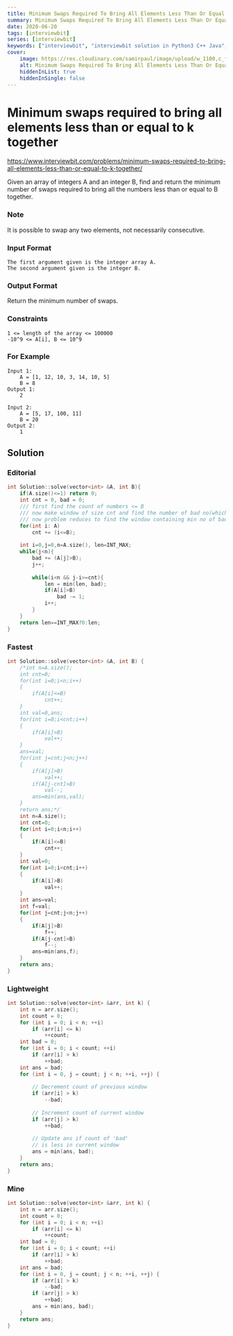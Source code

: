 ```yaml
---
title: Minimum Swaps Required To Bring All Elements Less Than Or Equal To K Together
summary: Minimum Swaps Required To Bring All Elements Less Than Or Equal To K Together - Interviewbit Solution Explained
date: 2020-06-20
tags: [interviewbit]
series: [interviewbit]
keywords: ["interviewbit", "interviewbit solution in Python3 C++ Java", "Minimum Swaps Required To Bring All Elements Less Than Or Equal To K Together Solution Explained"]
cover:
    image: https://res.cloudinary.com/samirpaul/image/upload/w_1100,c_fit,co_rgb:FFFFFF,l_text:Arial_75_bold:Minimum Swaps Required To Bring All Elements Less Than Or Equal To K Together - Solution Explained/problem-solving.webp
    alt: Minimum Swaps Required To Bring All Elements Less Than Or Equal To K Together
    hiddenInList: true
    hiddenInSingle: false
---
```


# Minimum swaps required to bring all elements less than or equal to k together

https://www.interviewbit.com/problems/minimum-swaps-required-to-bring-all-elements-less-than-or-equal-to-k-together/

Given an array of integers A and an integer B, find and return the minimum number of swaps 
required to bring all the numbers less than or equal to B together.

### Note

It is possible to swap any two elements, not necessarily consecutive.

### Input Format
```
The first argument given is the integer array A.
The second argument given is the integer B.
```

### Output Format

Return the minimum number of swaps.

### Constraints
```
1 <= length of the array <= 100000
-10^9 <= A[i], B <= 10^9 
```

### For Example
```
Input 1:
    A = [1, 12, 10, 3, 14, 10, 5]
    B = 8
Output 1:
    2

Input 2:
    A = [5, 17, 100, 11]
    B = 20
Output 2:
    1
```

## Solution 
### Editorial
```cpp
int Solution::solve(vector<int> &A, int B){
    if(A.size()<=1) return 0;
    int cnt = 0, bad = 0;
    /// first find the count of numbers <= B
    /// now make window of size cnt and find the number of bad no(which are > B)
    /// now problem reduces to find the window containing min no of bad
    for(int i: A)
        cnt += (i<=B);
    
    int i=0,j=0,n=A.size(), len=INT_MAX;
    while(j<n){
        bad += (A[j]>B);
        j++;
        
        while(i<n && j-i>=cnt){
            len = min(len, bad);
            if(A[i]>B)
                bad -= 1;
            i++;
        }
    }
    return len==INT_MAX?0:len;
}
```
### Fastest
```cpp
int Solution::solve(vector<int> &A, int B) {
    /*int n=A.size();
    int cnt=0;
    for(int i=0;i<n;i++)
    {
        if(A[i]<=B)
            cnt++;
    }
    int val=0,ans;
    for(int i=0;i<cnt;i++)
    {
        if(A[i]>B)
            val++;
    }
    ans=val;
    for(int j=cnt;j<n;j++)
    {
        if(A[j]>B)
            val++;
        if(A[j-cnt]>B)
            val--;
        ans=min(ans,val);
    }
    return ans;*/
    int n=A.size();
    int cnt=0;
    for(int i=0;i<n;i++)
    {
        if(A[i]<=B)
            cnt++;
    }
    int val=0;
    for(int i=0;i<cnt;i++)
    {
        if(A[i]>B)
            val++;
    }
    int ans=val;
    int f=val;
    for(int j=cnt;j<n;j++)
    {
        if(A[j]>B)
            f++;
        if(A[j-cnt]>B)
            f--;
        ans=min(ans,f);
    }
    return ans;
}
```

### Lightweight
```cpp
int Solution::solve(vector<int> &arr, int k) {
    int n = arr.size();
    int count = 0; 
    for (int i = 0; i < n; ++i) 
        if (arr[i] <= k) 
            ++count;
    int bad = 0; 
    for (int i = 0; i < count; ++i) 
        if (arr[i] > k) 
            ++bad;
    int ans = bad; 
    for (int i = 0, j = count; j < n; ++i, ++j) { 
          
        // Decrement count of previous window 
        if (arr[i] > k) 
            --bad; 
          
        // Increment count of current window 
        if (arr[j] > k) 
            ++bad; 
          
        // Update ans if count of 'bad' 
        // is less in current window 
        ans = min(ans, bad); 
    } 
    return ans; 
}
```

### Mine
```cpp
int Solution::solve(vector<int> &arr, int k) {
    int n = arr.size();
    int count = 0; 
    for (int i = 0; i < n; ++i) 
        if (arr[i] <= k) 
            ++count; 
    int bad = 0; 
    for (int i = 0; i < count; ++i) 
        if (arr[i] > k) 
            ++bad; 
    int ans = bad; 
    for (int i = 0, j = count; j < n; ++i, ++j) { 
        if (arr[i] > k) 
            --bad; 
        if (arr[j] > k) 
            ++bad; 
        ans = min(ans, bad); 
    } 
    return ans; 
}
```
